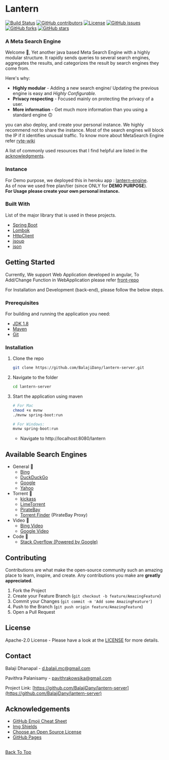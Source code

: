 <!--
*** Thanks for checking out the Best-README-Template. If you have a suggestion
*** that would make this better, please fork the repo and create a pull request
*** or simply open an issue with the tag "enhancement".
*** Thanks again! Now go create something AMAZING! :D
-->



<!-- PROJECT SHIELDS -->
<!--
*** I'm using markdown "reference style" links for readability.
*** Reference links are enclosed in brackets [ ] instead of parentheses ( ).
*** See the bottom of this document for the declaration of the reference variables
*** for contributors-url, forks-url, etc. This is an optional, concise syntax you may use.
*** https://www.markdownguide.org/basic-syntax/#reference-style-links
-->
# Lantern

[![Build Status](https://travis-ci.com/BalajiDany/lantern-server.svg?token=pqdDDYcKAzzpYPLgX2BL&branch=main)](https://travis-ci.com/BalajiDany/lantern-server)
[![GitHub contributors](https://img.shields.io/github/contributors/BalajiDany/lantern-server.svg)](https://github.com/BalajiDany/lantern-server/graphs/contributors)
[![License](https://img.shields.io/badge/License-Apache%202.0-blue.svg)](https://github.com/BalajiDany/lantern-server/blob/main/LICENSE)
[![GitHub issues](https://img.shields.io/github/issues/BalajiDany/lantern-server.svg)](https://github.com/BalajiDany/lantern-server/issues)
[![GitHub forks](https://img.shields.io/github/forks/BalajiDany/lantern-server.svg)](https://github.com/BalajiDany/lantern-server/network)
[![GitHub stars](https://img.shields.io/github/stars/BalajiDany/lantern-server.svg)](https://github.com/BalajiDany/lantern-server/stargazers)

<!-- ABOUT THE PROJECT -->
### A Meta Search Engine

Welcome :wave:, Yet another java based Meta Search Engine with a highly modular structure. It rapidly sends queries to several search engines, aggregates the results, and categorizes the result by search engines they come from.

Here's why:
* **Highly modular** - Adding a new search engine/ Updating the previous engine is easy and *Highly Configurable.*
* **Privacy respecting** - Focused mainly on protecting the privacy of a user.
* **More information** - Get much more information than you using a standard engine :upside_down_face:

you can also deploy, and create your personal instance. We highly recommend not to share the instance. Most of the search engines will block the IP if it identifies unusual traffic.
To know more about MetaSearch Engine refer [ryte-wiki](https://en.ryte.com/wiki/Meta_Search_Engine)

A list of commonly used resources that I find helpful are listed in the [acknowledgments](https://github.com/BalajiDany/lantern-server#acknowledgements).

### Instance
For Demo purpose, we deployed this in heroku app : [lantern-engine](https://lantern-engine.herokuapp.com/lantern/search).
<br>As of now we used free plan/tier (since ONLY for **DEMO PURPOSE**).
<br>**For Usage please create your own personal instance.**


### Built With

List of the major library that is used in these projects. 
* [Spring Boot](https://spring.io/projects/spring-boot)
* [Lombok](https://projectlombok.org/)
* [HttpClient](https://hc.apache.org/httpcomponents-client-ga/)
* [jsoup](https://jsoup.org/)
* [json](http://www.JSON.org/)

<!-- GETTING STARTED -->
## Getting Started

Currently, We support Web Application developed in angular, To Add/Change Function in WebApplication please refer [front-repo](https://github.com/BalajiDany/lantern-web-client.git)

For Installation and Development (back-end), please follow the below steps.

### Prerequisites

For building and running the application you need:

* [JDK 1.8](http://www.oracle.com/technetwork/java/javase/downloads/jdk8-downloads-2133151.html)
* [Maven](https://maven.apache.org)
* [Git](https://git-scm.com/downloads)

### Installation

1. Clone the repo
   ```sh
   git clone https://github.com/BalajiDany/lantern-server.git
   ```
2. Navigate to the folder
   ```sh
   cd lantern-server
   ```
3. Start the application using maven
   ```sh
   # For Mac
   chmod +x mvnw
   ./mvnw spring-boot:run
   
   # For Windows: 
   mvnw spring-boot:run
   ```
   * Navigate to http://localhost:8080/lantern

<!-- USAGE EXAMPLES -->
## Available Search Engines

- General :cookie:
  - [Bing](https://www.bing.com/)
  - [DuckDuckGo](https://duckduckgo.com/)
  - [Google](https://www.google.com/)
  - [Yahoo](https://yahoo.com/)
- Torrent :beer:
  - [kickass](/)
  - [LimeTorrent](/)
  - [PirateBay](/)
  - [Torrent Finder](/) (PirateBay Proxy)
- Video :popcorn:
  - [Bing Video](https://www.bing.com/videos)
  - [Google Video](https://www.google.com/videohp)
- Code :pizza:
  - [Stack Overflow (Powered by Google)](https://stackoverflow.com/)

<!-- CONTRIBUTING -->
## Contributing

Contributions are what make the open-source community such an amazing place to learn, inspire, and create. Any contributions you make are **greatly appreciated**.

1. Fork the Project
2. Create your Feature Branch (`git checkout -b feature/AmazingFeature`)
3. Commit your Changes (`git commit -m 'Add some AmazingFeature'`)
4. Push to the Branch (`git push origin feature/AmazingFeature`)
5. Open a Pull Request

<!-- LICENSE -->
## License

Apache-2.0 License - Please have a look at the [LICENSE](LICENSE) for more details.


<!-- CONTACT -->
## Contact

Balaji Dhanapal - d.balaji.mc@gmail.com

Pavithra Palanisamy - pavithrakowsika@gmail.com

Project Link: [https://github.com/BalajiDany/lantern-server](https://github.com/BalajiDany/lantern-server)

<!-- ACKNOWLEDGEMENTS -->
## Acknowledgements
* [GitHub Emoji Cheat Sheet](https://www.webpagefx.com/tools/emoji-cheat-sheet)
* [Img Shields](https://shields.io)
* [Choose an Open Source License](https://choosealicense.com)
* [GitHub Pages](https://pages.github.com)

##

[Back To Top](#a-meta-search-engine)

